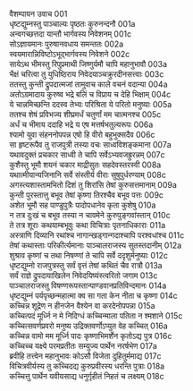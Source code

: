 वैशम्पायन उवाच	001   
धृष्टद्युम्नस्तु पाञ्चाल्यः पृष्ठतः कुरुनन्दनौ	001a  
अन्वगच्छत्तदा यान्तौ भार्गवस्य निवेशनम्	001c  
सोऽज्ञायमानः पुरुषानवधाय समन्ततः	002a  
स्वयमारान्निविष्टोऽभूद्भार्गवस्य निवेशने	002c  
सायेऽथ भीमस्तु रिपुप्रमाथी जिष्णुर्यमौ चापि महानुभावौ	003a  
भैक्षं चरित्वा तु युधिष्ठिराय निवेदयाञ्चक्रुरदीनसत्त्वाः	003c  
ततस्तु कुन्ती द्रुपदात्मजां तामुवाच काले वचनं वदान्या	004a  
अतोऽग्रमादाय कुरुष्व भद्रे बलिं च विप्राय च देहि भिक्षाम्	004c  
ये चान्नमिच्छन्ति ददस्व तेभ्यः परिश्रिता ये परितो मनुष्याः	005a  
ततश्च शेषं प्रविभज्य शीघ्रमर्धं चतुर्णां मम चात्मनश्च	005c  
अर्धं च भीमाय ददाहि भद्रे य एष मत्तर्षभतुल्यरूपः	006a  
श्यामो युवा संहननोपपन्न एषो हि वीरो बहुभुक्सदैव	006c  
सा हृष्टरूपैव तु राजपुत्री तस्या वचः साध्वविशङ्कमाना	007a  
यथावदुक्तं प्रचकार साध्वी ते चापि सर्वेऽभ्यवजह्रुरन्नम्	007c  
कुशैस्तु भूमौ शयनं चकार माद्रीसुतः सहदेवस्तरस्वी	008a  
यथात्मीयान्यजिनानि सर्वे संस्तीर्य वीराः सुषुपुर्धरण्याम्	008c  
अगस्त्यशास्तामभितो दिशं तु शिरांसि तेषां कुरुसत्तमानाम्	009a  
कुन्ती पुरस्तात्तु बभूव तेषां कृष्णा तिरश्चैव बभूव पत्तः	009c  
अशेत भूमौ सह पाण्डुपुत्रैः पादोपधानेव कृता कुशेषु	010a  
न तत्र दुःखं च बभूव तस्या न चावमेने कुरुपुङ्गवांस्तान्	010c  
ते तत्र शूराः कथयाम्बभूवुः कथा विचित्राः पृतनाधिकाराः	011a  
अस्त्राणि दिव्यानि रथांश्च नागान्खड्गान्गदाश्चापि परश्वधांश्च	011c  
तेषां कथास्ताः परिकीर्त्यमानाः पाञ्चालराजस्य सुतस्तदानीम्	012a  
शुश्राव कृष्णां च तथा निषण्णां ते चापि सर्वे ददृशुर्मनुष्याः	012c  
धृष्टद्युम्नो राजपुत्रस्तु सर्वं वृत्तं तेषां कथितं चैव रात्रौ	013a  
सर्वं राज्ञे द्रुपदायाखिलेन निवेदयिष्यंस्त्वरितो जगाम	013c  
पाञ्चालराजस्तु विषण्णरूपस्तान्पाण्डवानप्रतिविन्दमानः	014a  
धृष्टद्युम्नं पर्यपृच्छन्महात्मा क्व सा गता केन नीता च कृष्णा	014c  
कच्चिन्न शूद्रेण न हीनजेन वैश्येन वा करदेनोपपन्ना	015a  
कच्चित्पदं मूर्ध्नि न मे निदिग्धं कच्चिन्माला पतिता न श्मशाने	015c  
कच्चित्सवर्णप्रवरो मनुष्य उद्रिक्तवर्णोऽप्युत वेह कच्चित्	016a  
कच्चिन्न वामो मम मूर्ध्नि पादः कृष्णाभिमर्शेन कृतोऽद्य पुत्र	016c  
कच्चिच्च यक्ष्ये परमप्रतीतः सम्युज्य पार्थेन नरर्षभेण	017a  
ब्रवीहि तत्त्वेन महानुभावः कोऽसौ विजेता दुहितुर्ममाद्य	017c  
विचित्रवीर्यस्य तु कच्चिदद्य कुरुप्रवीरस्य धरन्ति पुत्राः	018a  
कच्चित्तु पार्थेन यवीयसाद्य धनुर्गृहीतं निहतं च लक्ष्यम्	018c  

